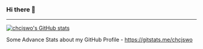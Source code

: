 ### Hi there 👋

---


<!--
**chcjswo/chcjswo** is a ✨ _special_ ✨ repository because its `README.md` (this file) appears on your GitHub profile.

Here are some ideas to get you started:

- 🔭 I’m currently working on ...
- 🌱 I’m currently learning ...
- 👯 I’m looking to collaborate on ...
- 🤔 I’m looking for help with ...
- 💬 Ask me about ...
- 📫 How to reach me: ...
- 😄 Pronouns: ...
- ⚡ Fun fact: ...
-->

[![chcjswo's GitHub stats](https://github-readme-stats.vercel.app/api?username=chcjswo&show_icons=true&theme=tokyonight)](https://github.com/anuraghazra/github-readme-stats)

Some Advance Stats about my GitHub Profile - <a href="https://gitstats.me/chcjswo" rel="nofollow">https://gitstats.me/chcjswo</a><br> 
